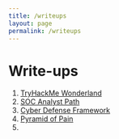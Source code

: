 ```yaml
---
title: /writeups
layout: page
permalink: /writeups
---
```

# Write-ups

1. [TryHackMe Wonderland](/writeups/thm/wonderland.md)
2. [SOC Analyst Path](/writeups/htb/SOCanalystpath.md)
3. [Cyber Defense Framework](/writeups/thm/SOC1Path/CDF.md)
4. [Pyramid of Pain](/writeups/thm/SOC1Path/PoP.md)
6. 
